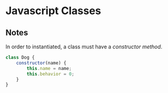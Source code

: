 # Javascript Classes

## Notes
In order to instantiated, a class must have a _constructor method_.
```javascript
class Dog {
    constructor(name) {
        this.name = name;
        this.behavior = 0;
    }
}
```
